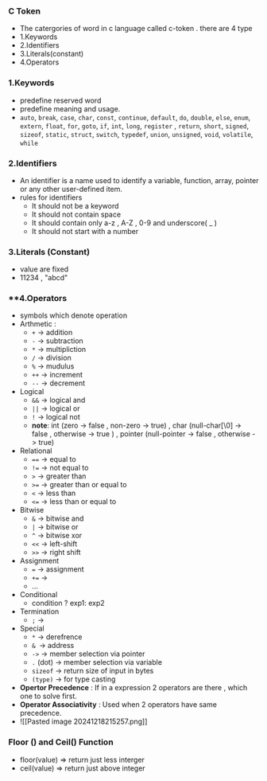 ### **C Token**
- The catergories of word in c language called c-token . there are 4 type
- 1.Keywords
- 2.Identifiers
- 3.Literals(constant)
- 4.Operators

### **1.Keywords**
- predefine reserved word
- predefine meaning and usage.
- `auto`, `break`, `case`, `char`, `const`, `continue`, `default`, `do`, `double`, `else`, `enum`, `extern`, `float`, `for`, `goto`, `if`,  `int`,  `long`, `register` , `return`, `short`, `signed`, `sizeof`, `static`, `struct`, `switch`, `typedef`, `union`, `unsigned`, `void`, `volatile`, `while`
 
### **2.Identifiers**
- An identifier is a name used to identify a variable, function, array, pointer or any other user-defined item.
- rules for identifiers
	- It should not be a keyword
	- It should not contain space
	- It should contain only a-z , A-Z , 0-9 and underscore( _ )
	- It should not start with a number 
### **3.Literals (Constant)**
- value are fixed 
- 11234 , "abcd"

###  **4.Operators
- symbols which denote operation
- Arthmetic :
	- `+` -> addition
	-  `-` -> subtraction
	-  `*` -> multipliction
	-  `/` -> division
	-  `%` -> mudulus
	-  `++` -> increment
	-  `--` -> decrement
- Logical 
	- `&&` -> logical and
	-  `||` -> logical or
	-  `!`  -> logical not
	- **note**: int (zero -> false , non-zero -> true) , char (null-char[\0] -> false , otherwise -> true ) , pointer (null-pointer -> false , otherwise -> true)
- Relational
	-  `==` -> equal to 
	-  `!=` -> not equal to 
	-  `>` -> greater than
	-  `>=` -> greater than or  equal to 
	-  `<` -> less than 
	-  `<=` -> less than or equal to 
- Bitwise 
	- `&` -> bitwise and
	-  `|` -> bitwise or
	-  `^` -> bitwise xor
	- `<<` -> left-shift
	-  `>>` -> right shift
- Assignment
	-  `=` -> assignment
	-  `+=` -> 
	-  ...
- Conditional
	- condition ? exp1: exp2
- Termination
	- `;` -> 
- Special
	- `*` -> derefrence
	-  `& `-> address
	- `->` -> member selection via pointer
	- `.` (dot) -> member selection via variable
	- `sizeof` -> return size of input in bytes
	- `(type)` ->  for type casting
- **Opertor Precedence** : If in a expression 2 operators are there , which one to solve first.
- **Operator Associativity** : Used when 2 operators have same precedence.
- ![[Pasted image 20241218215257.png]]

### **Floor () and Ceil() Function**
- floor(value) => return just less interger
- ceil(value)  => return just above integer
